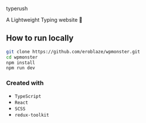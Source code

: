 typerush

A Lightweight Typing website 👹

## How to run locally

```zsh
git clone https://github.com/eroblaze/wpmonster.git
cd wpmonster
npm install
npm run dev
```

### Created with

- `TypeScript`
- `React`
- `SCSS`
- `redux-toolkit`
